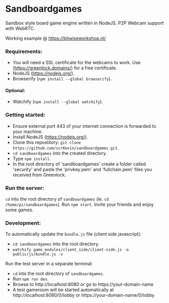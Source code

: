 # Sandboardgames
Sandbox style board game engine written in NodeJS. P2P Webcam support with WebRTC.

Working example @ https://bitwiseworkshop.nl/

### Requirements:
* You will need a SSL certificate for the webcams to work. Use (https://greenlock.domains/) for a free certificate.
* NodeJS (https://nodejs.org/).
* Browserify (`npm install --global browserify`).
#### Optional:
* Watchify (`npm install --global watchify`).

### Getting started:
* Ensure external port 443 of your internet connection is forwarded to your machine.
* Install NodeJS (https://nodejs.org/).
* Clone this repostitory: `git clone https://github.com/scrKevin/sandboardgames.git`.
* `cd sandboardgames` into the created directory.
* Type `npm install`.
* In the root directory of 'sandboardgames' create a folder called 'security' and paste the 'privkey.pem' and 'fullchain.pem' files you received from Greenlock.

### Run the server:
`cd` into the root directory of `sandboardgames` (ie. `cd /home/pi/sandboardgames`).
Run `npm start`.
Invite your friends and enjoy some games.

### Development:
To automatically update the `bundle.js` file (client side javascript):
* `cd sandboardgames` into the root directory.
* `watchify game_modules/client_side/client-side.js -o public/js/bundle.js -v`

Run the test server in a separate terminal:
* `cd` into the root directory of `sandboardgames`.
* Run `npm run dev`.
* Browse to http://localhost:8080 or go to https://your-domain-name
* A test gameroom will be started automatically at http://localhost:8080/0/lobby or https://your-domain-name/0/lobby
